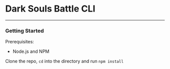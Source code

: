 # Dark Souls Battle CLI

-----

### Getting Started

Prerequisites:
- Node.js and NPM

Clone the repo, `cd` into the directory and run `npm install`

